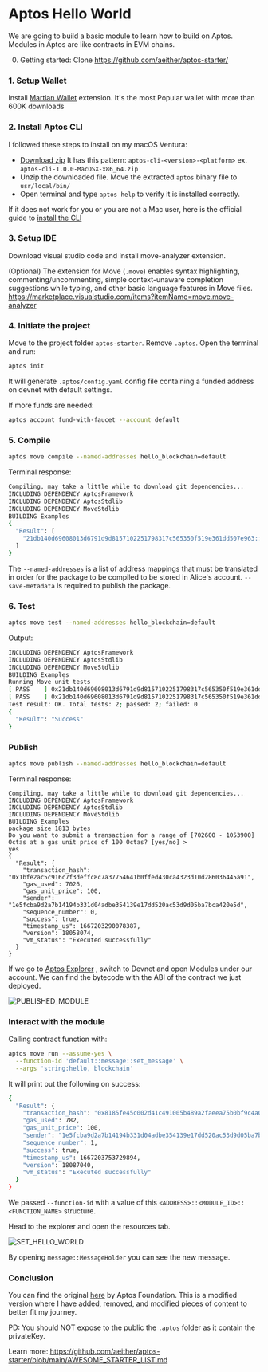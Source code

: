 # Aptos Hello World

We are going to build a basic module to learn how to build on Aptos. Modules in Aptos are like contracts in EVM chains.

0. Getting started: Clone https://github.com/aeither/aptos-starter/

### 1. Setup Wallet

Install [Martian Wallet](https://chrome.google.com/webstore/detail/martian-aptos-wallet/efbglgofoippbgcjepnhiblaibcnclgk) extension. It's the most Popular wallet with more than 600K downloads

### 2. Install Aptos CLI

I followed these steps to install on my macOS Ventura:

- [Download zip](https://github.com/aptos-labs/aptos-core/releases?q=cli&expanded=true) It has this pattern: `aptos-cli-<version>-<platform>` ex. `aptos-cli-1.0.0-MacOSX-x86_64.zip`
- Unzip the downloaded file. Move the extracted `aptos` binary file to `usr/local/bin/`
- Open terminal and type `aptos help` to verify it is installed correctly.

If it does not work for you or you are not a Mac user, here is the official guide to [install the CLI](https://aptos.dev/cli-tools/aptos-cli-tool/install-aptos-cli)

### 3. Setup IDE
Download visual studio code and install move-analyzer extension. 

(Optional) The extension for Move (`.move`) enables syntax highlighting, commenting/uncommenting, simple context-unaware completion suggestions while typing, and other basic language features in Move files.
https://marketplace.visualstudio.com/items?itemName=move.move-analyzer

### 4. Initiate the project
Move to the project folder `aptos-starter`. Remove `.aptos`. Open the terminal and run:

```bash
aptos init
```

It will generate `.aptos/config.yaml` config file containing a funded address on devnet with default settings.

If more funds are needed:

```bash
aptos account fund-with-faucet --account default
```

### 5. Compile

```bash
aptos move compile --named-addresses hello_blockchain=default
```

Terminal response:

```bash
Compiling, may take a little while to download git dependencies...
INCLUDING DEPENDENCY AptosFramework
INCLUDING DEPENDENCY AptosStdlib
INCLUDING DEPENDENCY MoveStdlib
BUILDING Examples
{
  "Result": [
    "21db140d69608013d6791d9d8157102251798317c565350f519e361dd507e963::message"
  ]
}
```

The `--named-addresses` is a list of address mappings that must be translated in order for the package to be compiled to be stored in Alice's account. `--save-metadata` is required to publish the package.

### 6. Test

```bash
aptos move test --named-addresses hello_blockchain=default
```

Output:
```bash
INCLUDING DEPENDENCY AptosFramework
INCLUDING DEPENDENCY AptosStdlib
INCLUDING DEPENDENCY MoveStdlib
BUILDING Examples
Running Move unit tests
[ PASS    ] 0x21db140d69608013d6791d9d8157102251798317c565350f519e361dd507e963::message_tests::sender_can_set_message
[ PASS    ] 0x21db140d69608013d6791d9d8157102251798317c565350f519e361dd507e963::message::sender_can_set_message
Test result: OK. Total tests: 2; passed: 2; failed: 0
{
  "Result": "Success"
}
```

### Publish
```bash
aptos move publish --named-addresses hello_blockchain=default
```

Terminal response:

```
Compiling, may take a little while to download git dependencies...
INCLUDING DEPENDENCY AptosFramework
INCLUDING DEPENDENCY AptosStdlib
INCLUDING DEPENDENCY MoveStdlib
BUILDING Examples
package size 1813 bytes
Do you want to submit a transaction for a range of [702600 - 1053900] Octas at a gas unit price of 100 Octas? [yes/no] >
yes
{
  "Result": {
    "transaction_hash": "0x1bfe2ac5c916c7f3deffc8c7a37754641b0ffed430ca4323d10d286036445a91",
    "gas_used": 7026,
    "gas_unit_price": 100,
    "sender": "1e5fcba9d2a7b14194b331d04adbe354139e17dd520ac53d9d05ba7bca420e5d",
    "sequence_number": 0,
    "success": true,
    "timestamp_us": 1667203290078387,
    "version": 18058074,
    "vm_status": "Executed successfully"
  }
}
```

If we go to [Aptos Explorer](https://explorer.aptoslabs.com/) , switch to Devnet and open Modules under our account. We can find the bytecode with the ABI of the contract we just deployed.

![PUBLISHED_MODULE](https://user-images.githubusercontent.com/36173828/198960261-4b7cb52d-6248-4946-90ea-827883b087a1.png)


### Interact with the module

Calling contract function with:

```bash
aptos move run --assume-yes \
  --function-id 'default::message::set_message' \
  --args 'string:hello, blockchain'
```

It will print out the following on success:

```bash
{
  "Result": {
    "transaction_hash": "0x8185fe45c002d41c491005b489a2faeea75b0bf9c4a0be4218e47a3da6a6eaf0",
    "gas_used": 782,
    "gas_unit_price": 100,
    "sender": "1e5fcba9d2a7b14194b331d04adbe354139e17dd520ac53d9d05ba7bca420e5d",
    "sequence_number": 1,
    "success": true,
    "timestamp_us": 1667203753729894,
    "version": 18087040,
    "vm_status": "Executed successfully"
  }
}
```

We passed `--function-id` with a value of this `<ADDRESS>::<MODULE_ID>::<FUNCTION_NAME>` structure.

Head to the explorer and open the resources tab.

![SET_HELLO_WORLD](https://user-images.githubusercontent.com/36173828/198961988-aae1c7ac-e85c-4863-a76a-01a90aaea0e3.png)

By opening `message::MessageHolder` you can see the new message.

### Conclusion

You can find the original [here](https://aptos.dev/tutorials/first-move-module) by Aptos Foundation. 
This is a modified version where I have added, removed, and modified pieces of content to better fit my journey.

PD: You should NOT expose to the public the `.aptos` folder as it contain the privateKey.

Learn more: https://github.com/aeither/aptos-starter/blob/main/AWESOME_STARTER_LIST.md
